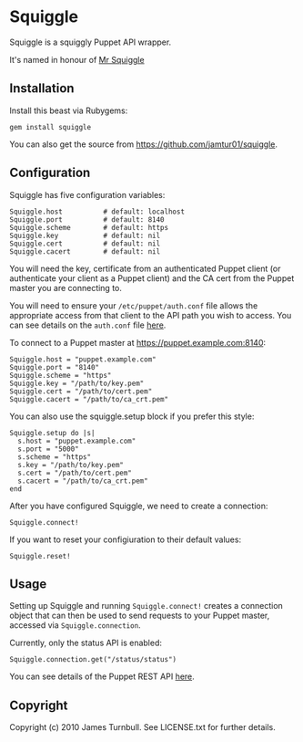 # Squiggle

Squiggle is a squiggly Puppet API wrapper.

It's named in honour of [Mr Squiggle](http://en.wikipedia.org/wiki/Mr_Squiggle)

## Installation

Install this beast via Rubygems:

    gem install squiggle
   
You can also get the source from https://github.com/jamtur01/squiggle.

## Configuration

Squiggle has five configuration variables: 

    Squiggle.host          # default: localhost
    Squiggle.port          # default: 8140
    Squiggle.scheme        # default: https
    Squiggle.key           # default: nil
    Squiggle.cert          # default: nil
    Squiggle.cacert        # default: nil

You will need the key, certificate from an authenticated Puppet client (or authenticate your client 
as a Puppet client) and the CA cert from the Puppet master you are connecting to.

You will need to ensure your `/etc/puppet/auth.conf` file allows the appropriate access from that client 
to the API path you wish to access.  You can see details on the `auth.conf` file [here](http://docs.puppetlabs.com/guides/security.html#authconf).

To connect to a Puppet master at https://puppet.example.com:8140:

    Squiggle.host = "puppet.example.com"
    Squiggle.port = "8140"
    Squiggle.scheme = "https"
    Squiggle.key = "/path/to/key.pem"
    Squiggle.cert = "/path/to/cert.pem"
    Squiggle.cacert = "/path/to/ca_crt.pem"

You can also use the squiggle.setup block if you prefer this style:

    Squiggle.setup do |s|
      s.host = "puppet.example.com"
      s.port = "5000"
      s.scheme = "https"
      s.key = "/path/to/key.pem"
      s.cert = "/path/to/cert.pem"
      s.cacert = "/path/to/ca_crt.pem"
    end

After you have configured Squiggle, we need to create a connection:

    Squiggle.connect!
    
If you want to reset your configiuration to their default values:

    Squiggle.reset!

## Usage

Setting up Squiggle and running `Squiggle.connect!` creates a connection object that can then be used to send requests to your Puppet master, accessed via `Squiggle.connection`.  

Currently, only the status API is enabled:

    Squiggle.connection.get("/status/status")

You can see details of the Puppet REST API [here](http://docs.puppetlabs.com/guides/rest_api.html).

## Copyright

Copyright (c) 2010 James Turnbull. See LICENSE.txt for
further details.
